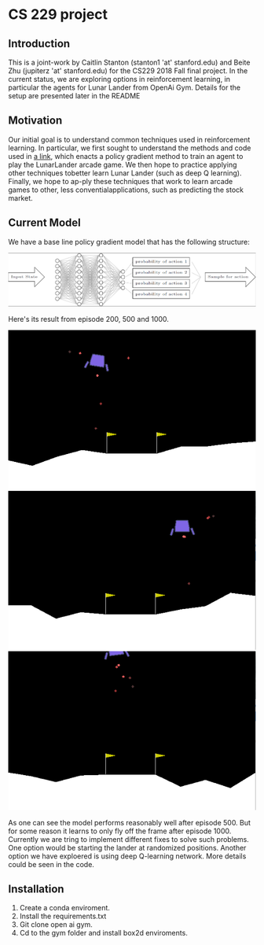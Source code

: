 # CS 229 project

## Introduction

This is a joint-work by Caitlin Stanton (stanton1 'at' stanford.edu) and Beite Zhu (jupiterz 'at' stanford.edu) for the CS229 2018 Fall final project. In the current status, we are exploring options in reinforcement learning, in particular the agents for Lunar Lander from OpenAi Gym. Details for the setup are presented later in the README

## Motivation

Our initial goal is to understand common techniques used in reinforcement learning.  In particular, we first sought to understand the methods and code used in [a link](https://medium.com/@gabogarza/deep-reinforcement-learning-policy-gradients-8f6df70404e6?fbclid=IwAR1mO7reVWv9ldNfBCWyTqHGZjvtMIGtGjfi1oV8sRrSpfSi5lCZHePZ1Ts}{medium.com/@gabogarza/deep-reinforcement-learning-policy-gradients), which enacts a policy gradient method to train an agent to play the LunarLander arcade game.  We then hope to practice applying other techniques tobetter learn Lunar Lander (such as deep Q learning).  Finally, we hope to ap-ply these techniques that work to learn arcade games to other, less conventialapplications, such as predicting the stock market.

## Current Model

We have a base line policy gradient model that has the following structure:

![Alt text](image/layers.PNG?raw=true "layers")

Here's its result from episode 200, 500 and 1000.

![Alt text](image/episode-200.gif?raw=true "episode 200") 
![Alt text](image/episode-500.gif?raw=true "episode 500") 
![Alt text](image/episode-1000.gif?raw=true "episode 1000")

As one can see the model performs reasonably well after episode 500. But for some reason it learns to only fly off the frame after episode 1000. Currently we are tring to implement different fixes to solve such problems. One option would be starting the lander at randomized positions. Another option we have exploered is using deep Q-learning network. More details could be seen in the code.

## Installation

1. Create a conda enviroment.
2. Install the requirements.txt
3. Git clone open ai gym.
4. Cd to the gym folder and install box2d enviroments.
